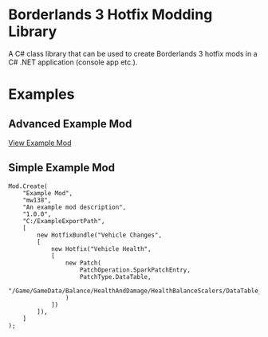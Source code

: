 # Borderlands 3 Hotfix Modding Library

A C# class library that can be used to create Borderlands 3 hotfix mods in a C# .NET application (console app etc.).

# Examples
## Advanced Example Mod
[View Example Mod](~Example)

## Simple Example Mod
```
Mod.Create(
    "Example Mod",
    "mw138",
    "An example mod description",
    "1.0.0",
    "C:/ExampleExportPath",
    [
        new HotfixBundle("Vehicle Changes",
        [
            new Hotfix("Vehicle Health",
            [
                new Patch(
                    PatchOperation.SparkPatchEntry,
                    PatchType.DataTable,
                    "/Game/GameData/Balance/HealthAndDamage/HealthBalanceScalers/DataTable_DamageAndHealthScalers.DataTable_DamageAndHealthScalers,Vehicle_HealthScaler,Scaler_4_FE2B037B42E1F6E76E3AEBAFDCC8DB86,0,,8.75"
                )
            ])
        ]),
    ]
);
```
